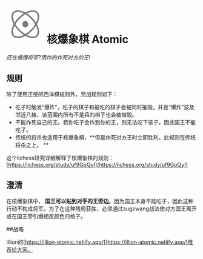 # ![Atomic](https://github.com/gbtami/pychess-variants/blob/master/static/icons/Atomic.svg) 核爆象棋 Atomic

_还在慢慢将军?用炸的炸死对方的王!_

## 规则

除了使用正统的西洋棋规则外，另加规则如下：

* 吃子时触发“爆炸”，吃子的棋子和被吃的棋子会被同时摧毁。并且“爆炸”波及邻近八格，该范围内所有不是兵的棋子也会被摧毁。
* 不能炸死自己的王。若你吃子会炸到你的王，则无法吃下该子。因此国王不能吃子。
* 传统的将杀也适用于核爆象棋，**但是炸死对方王时立即胜利，此规则在传统将杀之上。 **

这个lichess研究详细解释了核爆象棋的规则：[https://lichess.org/study/uf9GpQyI](https://lichess.org/study/uf9GpQyI)

## 澄清

在核爆象棋中， **国王可以贴到对手的王旁边**。因为国王本身不能吃子，因此这种行动不构成将军。为了在这种残局获胜，必须通过zugzwang战法使对方国王离开或在国王旁引爆相反颜色的格子。

##战略

Illion的[https://illion-atomic.netlify.app/](https://illion-atomic.netlify.app/)推荐给大家。

